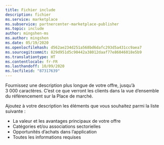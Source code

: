 ```yaml
---
title: Fichier include
description: fichier
ms.service: marketplace
ms.subservice: partnercenter-marketplace-publisher
ms.topic: include
author: mingshen-ms
ms.author: mingshen
ms.date: 05/19/2020
ms.openlocfilehash: d562ae234d251a568bd6dafc293d5a431cc9aea7
ms.sourcegitcommit: 829d951d5c90442a38012daaf77e86046018e5b9
ms.translationtype: HT
ms.contentlocale: fr-FR
ms.lasthandoff: 10/09/2020
ms.locfileid: "87317639"
---
```

Fournissez une description plus longue de votre offre, jusqu’à 3 000 caractères. C’est ce que verront les clients dans la vue d’ensemble du référencement sur la Place de marché.

Ajoutez à votre description les éléments que vous souhaitez parmi la liste suivante :

- La valeur et les avantages principaux de votre offre
- Catégories et/ou associations sectorielles
- Opportunités d’achats dans l’application
- Toutes les informations requises
